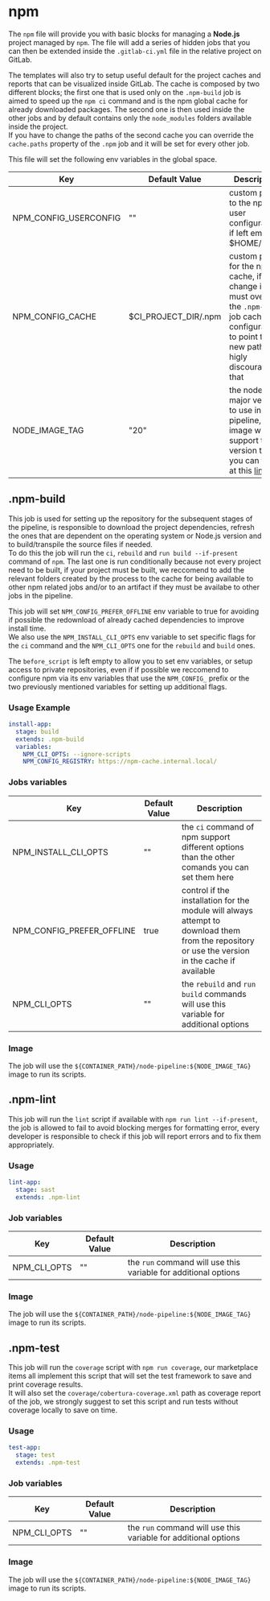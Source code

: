 # npm

The `npm` file will provide you with basic blocks for managing a **Node.js** project managed by `npm`.
The file will add a series of hidden jobs that you can then be extended inside the `.gitlab-ci.yml` file in the
relative project on GitLab.

The templates will also try to setup useful default for the project caches and reports that can be visualized inside
GitLab. The cache is composed by two different blocks; the first one that is used only on the `.npm-build` job is aimed
to speed up the `npm ci` command and is the npm global cache for already downloaded packages. The second one is then
used inside the other jobs and by default contains only the `node_modules` folders available inside the project.  
If you have to change the paths of the second cache you can override the `cache.paths` property of the `.npm` job
and it will be set for every other job.

This file will set the following env variables in the global space.

| Key | Default Value | Description  |
| --- | --- | --- |
| NPM_CONFIG_USERCONFIG | "" | custom path to the npm user configuration, if left empty is $HOME/.npm |
| NPM_CONFIG_CACHE | $CI_PROJECT_DIR/.npm | custom path for the npm cache, if you change it you must override the `.npm-buil` job cache configurations to point to the new path, we higly discourage that |
| NODE_IMAGE_TAG | "20" | the node major version to use in the pipeline, our image will support the tls version that you can find at this [link] |

## .npm-build

This job is used for setting up the repository for the subsequent stages of the pipeline, is responsible to download
the project dependencies, refresh the ones that are dependent on the operating system or Node.js version and to
build/transpile the source files if needed.  
To do this the job will run the `ci`, `rebuild` and `run build --if-present` command of `npm`. The last one is run
conditionally because not every project need to be built, if your project must be built, we reccomend to add the
relevant folders created by the process to the cache for being available to other npm related jobs and/or to an
artifact if they must be availabe to other jobs in the pipeline.

This job will set `NPM_CONFIG_PREFER_OFFLINE` env variable to true for avoiding if possible the redownload of already
cached dependencies to improve install time.  
We also use the `NPM_INSTALL_CLI_OPTS` env variable to set specific flags for the `ci` command and the `NPM_CLI_OPTS`
one for the `rebuild` and `build` ones.

The `before_script` is left empty to allow you to set env variables, or setup access to private repositories, even if
if possible we reccomend to configure npm via its env variables that use the `NPM_CONFIG_` prefix or the two previously
mentioned variables for setting up additional flags.

### Usage Example

```yaml
install-app:
  stage: build
  extends: .npm-build
  variables:
    NPM_CLI_OPTS: --ignore-scripts
    NPM_CONFIG_REGISTRY: https://npm-cache.internal.local/
```

### Jobs variables

| Key | Default Value | Description  |
| --- | --- | --- |
| NPM_INSTALL_CLI_OPTS | "" | the `ci` command of npm support different options than the other comands you can set them here |
| NPM_CONFIG_PREFER_OFFLINE | true | control if the installation for the module will always attempt to download them from the repository or use the version in the cache if available |
| NPM_CLI_OPTS | "" | the `rebuild` and `run build` commands will use this variable for additional options |

### Image

The job will use the `${CONTAINER_PATH}/node-pipeline:${NODE_IMAGE_TAG}` image to run its scripts.

## .npm-lint

This job will run the `lint` script if available with `npm run lint --if-present`, the job is allowed to fail
to avoid blocking merges for formatting error, every developer is responsible to check if this job will report errors
and to fix them appropriately.

### Usage

```yaml
lint-app:
  stage: sast
  extends: .npm-lint
```

### Job variables

| Key | Default Value | Description  |
| --- | --- | --- |
| NPM_CLI_OPTS | "" | the `run` command will use this variable for additional options |

### Image

The job will use the `${CONTAINER_PATH}/node-pipeline:${NODE_IMAGE_TAG}` image to run its scripts.


## .npm-test

This job will run the `coverage` script with `npm run coverage`, our marketplace items all implement this script that
will set the test framework to save and print coverage results.  
It will also set the `coverage/cobertura-coverage.xml` path as coverage report of the job, we strongly suggest to
set this script and run tests without coverage locally to save on time.

### Usage

```yaml
test-app:
  stage: test
  extends: .npm-test
```

### Job variables

| Key | Default Value | Description  |
| --- | --- | --- |
| NPM_CLI_OPTS | "" | the `run` command will use this variable for additional options |

### Image

The job will use the `${CONTAINER_PATH}/node-pipeline:${NODE_IMAGE_TAG}` image to run its scripts.

[link]: https://github.com/nodejs/release#release-schedule (Node.js LTS release schedule)
